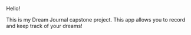 Hello! 


This is my Dream Journal capstone project. This app allows you to record and keep track of your dreams!

